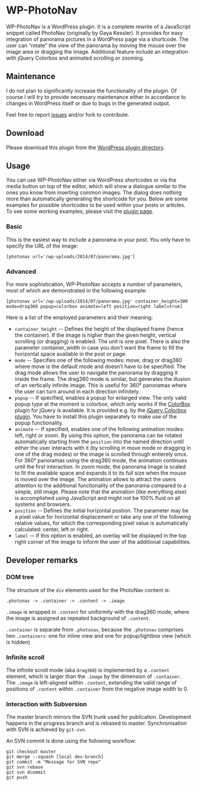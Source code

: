WP-PhotoNav
===========

WP-PhotoNav is a WordPress plugin. It is a complete rewrite of a JavaScript
snippet called PhotoNav (originally by Gaya Kessler). It provides for easy
integration of panorama pictures in a WordPress page via a shortcode.
The user can “rotate” the view of the panorama by moving the mouse over the
image area or dragging the image. Additional feature include an integration
with jQuery Colorbox and animated scrolling or zooming.

Maintenance
-----------

I do not plan to significantly increase the functionality of the plugin. Of
course I will try to provide necessary maintenance either in accordance to
changes in WordPress itself or due to bugs in the generated output.

Feel free to report [issues][issues] and/or fork to contribute.

Download
--------

Please download this plugin from the [WordPress plugin directory][directory].

Usage
-----

You can use WP-PhotoNav either via WordPress shortcodes or via the media
button on top of the editor, which will show a dialogue similar to the ones
you know from inserting common images. The dialog does nothing more than
automatically generating the shortcode for you. Below are some examples for
possible shortcodes to be used within your posts or articles. To see some
working examples, please visit the [plugin page][plugin].

### Basic

This is the easiest way to include a panorama in your post. You only have to
specify the URL of the image:

    [photonav url='/wp-uploads/2014/07/panorama.jpg']

### Advanced

For more sophistication, WP-PhotoNav accepts a number of parameters, most of
which are demonstrated in the following example:

    [photonav url='/wp-uploads/2014/07/panorama.jpg' container_height=300
    mode=drag360 popup=colorbox animate=left position=right label=true]

Here is a list of the employed parameters and their meaning:

*   `container_height` -- Defines the height of the displayed frame (hence the
    container). If the image is higher than the given height, vertical
    scrolling (or dragging) is enabled. The unit is one pixel. There is also
    the parameter container_width in case you don’t want the frame to fill the
    horizontal space available in the post or page.
*   `mode` -- Specifies one of the following modes: move, drag or drag360 where
    move is the default mode and doesn’t have to be specified. The drag mode
    allows the user to navigate the panorama by dragging it inside the frame.
    The drag360 mode is similar, but generates the illusion of an vertically
    infinite image. This is useful for 360° panoramas where the user can turn
    around in each direction infinitely.
*   `popup` -- If specified, enables a popup for enlarged view. The only valid
    popup type at the moment is colorbox, which only works if the
    [ColorBox][colorbox] plugin for jQuery is available. It is provided e.g. by
    the [jQuery Colorbox plugin][cbplugin]. You have to install this plugin
    separately to make use of the popup functionality.
*   `animate` -- If specified, enables one of the following animation modes:
    left, right or zoom. By using this option, the panorama can be rotated
    automatically starting from the `position` into the named direction until
    either the user interacts with it (by scrolling in move mode or dragging in
    one of the drag modes) or the image is scrolled through entierely once.
    For 360° panoramas using the drag360 mode, the animation continues until
    the first interaction. In zoom mode, the panorama image is scaled to fit
    the available space and expands it to its full size when the mouse is moved
    over the image. The animation allows to attract the users attention
    to the additional functionality of the panorama compared to a simple, still
    image. Please note that the animation (like everything else) is
    accomplished using JavaScript and might not be 100% fluid on all systems
    and browsers.
*   `position` -- Defines the initial horizontal postion. The parameter may
    be a pixel value for horizontal displacement or take any one of the
    following relative values, for which the corresponding pixel value is
    automatically calculated: center, left or right.
*   `label` -– If this option is enabled, an overlay will be displayed in the
    top right corner of the image to inform the user of the additional
    capabilities.

Developer remarks
-----------------

### DOM tree

The structure of the `div` elements used for the PhotoNav content is:

    .photonav -> .container -> .content -> .image

`.image` is wrapped in `.content` for uniformity with the drag360 mode, where
the image is assigned as repeated background of `.content`.

`.container` is separate from `.photonav`, because the `.photonav` comprises
two `.containers`: one for inline view and one for popup/lightbox view (which
is hidden)

### Infinite scroll

The infinite scroll mode (aka `drag360`) is implemented by a `.content`
element, which is larger than the `.image` by the dimension of `.container`.
The `.image` is left-aligned within `.content`, extending the valid range of
positions of `.content` within `.container` from the negative image width
to 0.

### Interaction with Subversion

The master branch mirrors the SVN trunk used for publication. Development
happens in the progress branch and is rebased to master. Synchronisation with
SVN is achieved by `git-svn`.

An SVN commit is done using the following workflow:

    git checkout master
    git merge --squash [local dev-branch]
    git commit -m "Message for SVN repo"
    git svn rebase
    git svn dcommit
    git push

[issues]: https://github.com/fmos/wp-photonav/issues
[directory]: http://wordpress.org/extend/plugins/wp-photonav/
[plugin]: http://fmos.at/wp-photonav
[colorbox]: http://colorpowered.com/colorbox/
[cbplugin]: http://wordpress.org/extend/plugins/jquery-colorbox/
